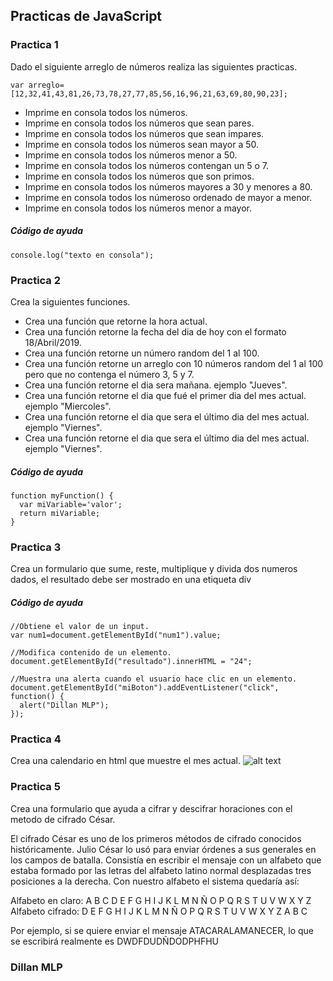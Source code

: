 ## Practicas de JavaScript

### Practica 1
Dado el siguiente arreglo de números realiza las siguientes practicas.
```
var arreglo=[12,32,41,43,81,26,73,78,27,77,85,56,16,96,21,63,69,80,90,23];
```

* Imprime en consola todos los números.
* Imprime en consola todos los números que sean pares.
* Imprime en consola todos los números que sean impares.
* Imprime en consola todos los números sean mayor a 50.
* Imprime en consola todos los números menor a 50.
* Imprime en consola todos los números contengan un 5 o 7.
* Imprime en consola todos los números que son primos.
* Imprime en consola todos los números mayores a 30 y menores a 80.
* Imprime en consola todos los númeroso ordenado de mayor a menor.
* Imprime en consola todos los números menor a mayor.

##### Código de ayuda
```
console.log("texto en consola");
```

### Practica 2
Crea la siguientes funciones.
* Crea una función que retorne la hora actual.
* Crea una función retorne la fecha del dia de hoy con el formato 18/Abril/2019.
* Crea una función retorne un número random del 1 al 100.
* Crea una función retorne un arreglo con 10 números random del 1 al 100 pero que no contenga el número 3, 5 y 7.
* Crea una función retorne el dia sera mañana. ejemplo "Jueves".
* Crea una función retorne el dia que fué el primer dia del mes actual. ejemplo "Miercoles".
* Crea una función retorne el dia que sera el último dia del mes actual. ejemplo "Viernes".
* Crea una función retorne el dia que sera el último dia del mes actual. ejemplo "Viernes".
##### Código de ayuda
```
function myFunction() {
  var miVariable='valor';
  return miVariable;
}
```


### Practica 3
Crea un formulario que sume, reste, multiplique y divida dos numeros dados, el resultado debe ser mostrado en una etiqueta div

##### Código de ayuda
```
//Obtiene el valor de un input.
var num1=document.getElementById("num1").value;

//Modifica contenido de un elemento.
document.getElementById("resultado").innerHTML = "24";

//Muestra una alerta cuando el usuario hace clic en un elemento.
document.getElementById("miBoton").addEventListener("click", function() {
  alert("Dillan MLP");
});
```

### Practica 4
Crea una calendario en html que muestre el mes actual. 
![alt text][logo]

[logo]: https://requenahdz.github.io/javascript/mes.png "Mes"

### Practica 5
Crea una formulario que ayuda a cifrar y descifrar horaciones con el metodo de cifrado César.

El cifrado César es uno de los primeros métodos de cifrado conocidos históricamente. Julio César lo usó para enviar órdenes a sus generales en los campos de batalla. Consistía en escribir el mensaje con un alfabeto que estaba formado por las letras del alfabeto latino normal desplazadas tres posiciones a la derecha. Con nuestro alfabeto el sistema quedaría así:

Alfabeto en claro:	A B C D E F G H I J K L M N Ñ O P Q R S T U V W X Y Z
Alfabeto cifrado:	  D E F G H I J K L M N Ñ O P Q R S T U V W X Y Z A B C

Por ejemplo, si se quiere enviar el mensaje ATACARALAMANECER, lo que se escribirá realmente es DWDFDUDÑDODPHFHU



### Dillan MLP
